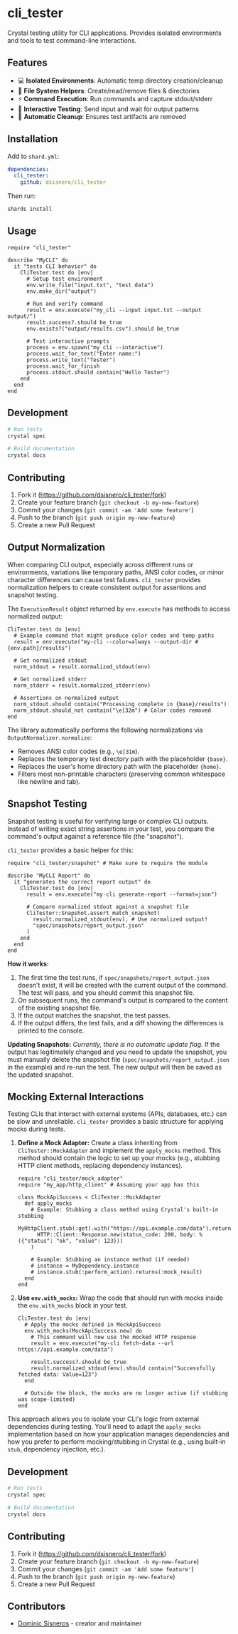 # cli_tester

Crystal testing utility for CLI applications. Provides isolated environments and tools to test command-line interactions.

## Features
- 💻 **Isolated Environments**: Automatic temp directory creation/cleanup
- 📂 **File System Helpers**: Create/read/remove files & directories
- ⚡ **Command Execution**: Run commands and capture stdout/stderr
- 🤖 **Interactive Testing**: Send input and wait for output patterns
- 🧹 **Automatic Cleanup**: Ensures test artifacts are removed

## Installation

Add to `shard.yml`:
```yaml
dependencies:
  cli_tester:
    github: dsisnero/cli_tester
```

Then run:
```bash
shards install
```

## Usage

```crystal
require "cli_tester"

describe "MyCLI" do
  it "tests CLI behavior" do
    CliTester.test do |env|
      # Setup test environment
      env.write_file("input.txt", "test data")
      env.make_dir("output")

      # Run and verify command
      result = env.execute("my_cli --input input.txt --output output/")
      result.success?.should be_true
      env.exists?("output/results.csv").should be_true

      # Test interactive prompts
      process = env.spawn("my_cli --interactive")
      process.wait_for_text("Enter name:")
      process.write_text("Tester")
      process.wait_for_finish
      process.stdout.should contain("Hello Tester")
    end
  end
end
```

## Development
```bash
# Run tests
crystal spec

# Build documentation
crystal docs
```

## Contributing

1. Fork it (<https://github.com/dsisnero/cli_tester/fork>)
2. Create your feature branch (`git checkout -b my-new-feature`)
3. Commit your changes (`git commit -am 'Add some feature'`)
4. Push to the branch (`git push origin my-new-feature`)
5. Create a new Pull Request

## Output Normalization

When comparing CLI output, especially across different runs or environments, variations like temporary paths, ANSI color codes, or minor character differences can cause test failures. `cli_tester` provides normalization helpers to create consistent output for assertions and snapshot testing.

The `ExecutionResult` object returned by `env.execute` has methods to access normalized output:

```crystal
CliTester.test do |env|
  # Example command that might produce color codes and temp paths
  result = env.execute("my-cli --color=always --output-dir #{env.path}/results")

  # Get normalized stdout
  norm_stdout = result.normalized_stdout(env)

  # Get normalized stderr
  norm_stderr = result.normalized_stderr(env)

  # Assertions on normalized output
  norm_stdout.should contain("Processing complete in {base}/results")
  norm_stdout.should_not contain("\e[32m") # Color codes removed
end
```

The library automatically performs the following normalizations via `OutputNormalizer.normalize`:
- Removes ANSI color codes (e.g., `\e[31m`).
- Replaces the temporary test directory path with the placeholder `{base}`.
- Replaces the user's home directory path with the placeholder `{home}`.
- Filters most non-printable characters (preserving common whitespace like newline and tab).

## Snapshot Testing

Snapshot testing is useful for verifying large or complex CLI outputs. Instead of writing exact string assertions in your test, you compare the command's output against a reference file (the "snapshot").

`cli_tester` provides a basic helper for this:

```crystal
require "cli_tester/snapshot" # Make sure to require the module

describe "MyCLI Report" do
  it "generates the correct report output" do
    CliTester.test do |env|
      result = env.execute("my-cli generate-report --format=json")

      # Compare normalized stdout against a snapshot file
      CliTester::Snapshot.assert_match_snapshot(
        result.normalized_stdout(env), # Use normalized output!
        "spec/snapshots/report_output.json"
      )
    end
  end
end
```

**How it works:**
1.  The first time the test runs, if `spec/snapshots/report_output.json` doesn't exist, it will be created with the current output of the command. The test will pass, and you should commit this snapshot file.
2.  On subsequent runs, the command's output is compared to the content of the existing snapshot file.
3.  If the output matches the snapshot, the test passes.
4.  If the output differs, the test fails, and a diff showing the differences is printed to the console.

**Updating Snapshots:**
*Currently, there is no automatic update flag.* If the output has legitimately changed and you need to update the snapshot, you must manually delete the snapshot file (`spec/snapshots/report_output.json` in the example) and re-run the test. The new output will then be saved as the updated snapshot.

## Mocking External Interactions

Testing CLIs that interact with external systems (APIs, databases, etc.) can be slow and unreliable. `cli_tester` provides a basic structure for applying mocks during tests.

1.  **Define a Mock Adapter:** Create a class inheriting from `CliTester::MockAdapter` and implement the `apply_mocks` method. This method should contain the logic to set up your mocks (e.g., stubbing HTTP client methods, replacing dependency instances).

    ```crystal
    require "cli_tester/mock_adapter"
    require "my_app/http_client" # Assuming your app has this

    class MockApiSuccess < CliTester::MockAdapter
      def apply_mocks
        # Example: Stubbing a class method using Crystal's built-in stubbing
        MyHttpClient.stub(:get).with("https://api.example.com/data").returns(
          HTTP::Client::Response.new(status_code: 200, body: %({"status": "ok", "value": 123}))
        )

        # Example: Stubbing an instance method (if needed)
        # instance = MyDependency.instance
        # instance.stub(:perform_action).returns(:mock_result)
      end
    end
    ```

2.  **Use `env.with_mocks`:** Wrap the code that should run with mocks inside the `env.with_mocks` block in your test.

    ```crystal
    CliTester.test do |env|
      # Apply the mocks defined in MockApiSuccess
      env.with_mocks(MockApiSuccess.new) do
        # This command will now use the mocked HTTP response
        result = env.execute("my-cli fetch-data --url https://api.example.com/data")

        result.success?.should be_true
        result.normalized_stdout(env).should contain("Successfully fetched data: Value=123")
      end

      # Outside the block, the mocks are no longer active (if stubbing was scope-limited)
    end
    ```

This approach allows you to isolate your CLI's logic from external dependencies during testing. You'll need to adapt the `apply_mocks` implementation based on how your application manages dependencies and how you prefer to perform mocking/stubbing in Crystal (e.g., using built-in `stub`, dependency injection, etc.).

## Development
```bash
# Run tests
crystal spec

# Build documentation
crystal docs
```

## Contributing

1. Fork it (<https://github.com/dsisnero/cli_tester/fork>)
2. Create your feature branch (`git checkout -b my-new-feature`)
3. Commit your changes (`git commit -am 'Add some feature'`)
4. Push to the branch (`git push origin my-new-feature`)
5. Create a new Pull Request

## Contributors

- [Dominic Sisneros](https://github.com/dsisnero) - creator and maintainer
